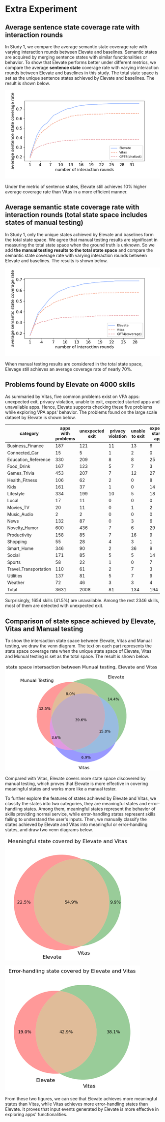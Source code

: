 # Extra Experiment

## Average sentence state coverage rate with interaction rounds

In Study 1, we compare the average semantic state coverage rate with varying interaction rounds between Elevate and baselines. Semantic states are acquired by merging sentence states with similar functionalities or behavior. To show that Elevate performs better under different metrics, we compare the average **sentence state** coverage rate with varying interaction rounds between Elevate and baselines in this study. The total state space is set as the unique sentence states achieved by Elevate and baselines. The result is shown below.

![路径](figure/study2_sentence.png)

Under the metric of sentence states, Elevate still achieves 10% higher average coverage rate than Vitas in a more efficient manner.

## Average semantic state coverage rate with interaction rounds (total state space includes states of manual testing)

In Study 1, only the unique states achieved by Elevate and baselines form the total state space. We agree that manual testing results are significant in measuring the total state space when the ground truth is unknown. So we add **the manual testing results to the total state space** and compare the semantic state coverage rate with varying interaction rounds between Elevate and baselines. The results is shown below.

![路径](figure/study2_user_as_gt.png)

When manual testing results are considered in the total state space, Elevage still achieves an average coverage rate of nearly 70%.


## Problems found by Elevate on 4000 skills

As summaried by Vitas, five common problems exist on VPA apps: unexpected exit, privacy violation, unable to exit, expected started apps and unavailable apps. Hence, Elevate supports checking these five problems while exploring VPA apps' behavior. The problems found on the large scale dataset by Elevate is shown below.

| category | apps with problems | unexpected exit | privacy violation | unable to exit | expected started apps | unavailable apps |
| ---- | ---- | ---- | ---- | ---- | ---- | ---- |
| Business_Finance | 187 | 121 | 11 | 13 | 6 | 55 |
| Connected_Car | 15 | 5 | 1 | 2 | 0 | 8 | 
| Education_Reference | 330 | 209 | 8 | 8 | 25 | 105 | 
| Food_Drink | 167 | 123 | 5 | 7 | 3 | 39 | 
| Games_Trivia | 453 | 207 | 7 | 12 | 27 | 230 | 
| Health_Fitness | 106 | 62 | 2 | 0 | 8 | 39 | 
| Kids | 161 | 37 | 1 | 0 | 14 | 117 | 
| Lifestyle | 334 | 199 | 10 | 5 | 18 | 118 | 
| Local | 17 | 11 | 0 | 0 | 0 | 6 | 
| Movies_TV | 20 | 11 | 0 | 1 | 2 | 8 | 
| Music_Audio | 2 | 2 | 0 | 0 | 0 | 0 | 
| News | 132 | 87 | 0 | 3 | 6 | 41 | 
| Novelty_Humor | 600 | 436 | 7 | 6 | 29 | 138 | 
| Productivity | 158 | 85 | 7 | 16 | 9 | 59 | 
| Shopping | 55 | 28 | 4 | 3 | 1 | 21 | 
| Smart_Home | 346 | 90 | 2 | 36 | 9 | 263 | 
| Social | 171 | 85 | 5 | 5 | 14 | 72 | 
| Sports | 58 | 22 | 1 | 0 | 7 | 30 | 
| Travel_Transportation | 110 | 61 | 2 | 7 | 3 | 44 | 
| Utilities | 137 | 81 | 5 | 7 | 9 | 47 | 
| Weather | 72 | 46 | 3 | 3 | 4 | 20 | 
| Total | 3631 | 2008 | 81 | 134 | 194 | 1460 | 


Surprisingly, 1654 skills (41.5%) are unavailable. Among the rest 2346 skills, most of them are detected with unexpected exit.

## Comparison of state space achieved by Elevate, Vitas and Manual testing

To show the intersaction state space between Elevate, Vitas and Manual testing, we draw the venn diagram. The text on each part represents the state space coverage rate when the unique state space of Elevate, Vitas and Munual testing is set as the total space. The result is shown below.

![路径](figure/user_elevate_vitas.png)

Compared with Vitas, Elevate covers more state space discovered by manual testing, which proves that Elevate is more effective in covering meaningful states and works more like a manual tester.

To further explore the features of states achieved by Elevate and Vitas, we classify the states into two categories, they are meaningful states and error-handling states.
Among them, meaningful states represent the behavior of skills providing normal service, while error-handling states represent skills failing to understand the user's inputs.
Then, we manually classify the states achieved by Elevate and Vitas into meaningful or error-handling states, and draw two venn diagrams below.

![路径](figure/meaningful.png)

![路径](figure/error_handling.png)

From these two figures, we can see that Elevate achieves more meaningful states than Vitas, while Vitas achieves more error-handling states than Elevate. It proves that input events generated by Elevate is more effective in exploring apps' functionalities.

